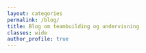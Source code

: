 ```yaml
---
layout: categories
permalink: /blog/
title: Blog om teambuilding og undervisning
classes: wide
author_profile: true
---
```

